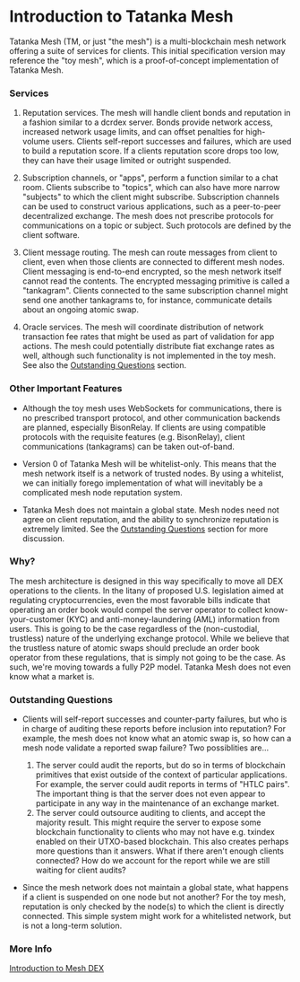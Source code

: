 # Introduction to Tatanka Mesh

Tatanka Mesh (TM, or just "the mesh") is a multi-blockchain mesh network offering a suite
of services for clients. This initial specification version may reference the
"toy mesh", which is a proof-of-concept implementation of Tatanka Mesh. 

### Services

1) Reputation services. The mesh will handle client bonds and reputation in
a fashion similar to a dcrdex server. Bonds provide network access, increased
network usage limits, and can offset penalties for high-volume users. Clients
self-report successes and failures, which are used to build a reputation score.
If a clients reputation score drops too low, they can have their usage limited
or outright suspended.

1) Subscription channels, or "apps", perform a function similar to a chat room.
Clients subscribe to "topics", which can also have more narrow "subjects" to
which the client might subscribe. Subscription channels can be used to construct
various applications, such as a peer-to-peer decentralized exchange. The mesh
does not prescribe protocols for communications on a topic or subject. Such
protocols are defined by the client software.

1) Client message routing. The mesh can route messages from client to client,
even when those clients are connected to different mesh nodes. Client messaging
is end-to-end encrypted, so the mesh network itself cannot read the contents.
The encrypted messaging primitive is called a "tankagram". Clients connected
to the same subscription channel might send one another tankagrams to, for
instance, communicate details about an ongoing atomic swap.

1) Oracle services. The mesh will coordinate distribution of network transaction
fee rates that might be used as part of validation for app actions. The mesh
could potentially distribute fiat exchange rates as well, although such
functionality is not implemented in the toy mesh. See also the
[Outstanding Questions](#oustanding_questions) section.

### Other Important Features

- Although the toy mesh uses WebSockets for communications, there is no
prescribed transport protocol, and other communication backends are planned,
especially BisonRelay. If clients are using compatible protocols with the
requisite features (e.g. BisonRelay), client communications (tankagrams) can be
taken out-of-band.

- Version 0 of Tatanka Mesh will be whitelist-only. This means that the mesh
network itself is a network of trusted nodes. By using a whitelist, we can
initially forego implementation of what will inevitably be a complicated mesh
node reputation system.

- Tatanka Mesh does not maintain a global state. Mesh nodes need not agree on
client reputation, and the ability to synchronize reputation is extremely
limited. See the [Outstanding Questions](#oustanding_questions) section for more
discussion.

### Why?

The mesh architecture is designed in this way specifically to move all DEX
operations to the clients. In the litany of proposed U.S. legislation aimed at
regulating cryptocurrencies, even the most favorable bills indicate that
operating an order book would compel the server operator to collect
know-your-customer (KYC) and anti-money-laundering (AML) information from users.
This is going to be the case regardless of the (non-custodial, trustless) nature
of the underlying exchange protocol. While we believe that the trustless nature
of atomic swaps should preclude an order book operator from these regulations,
that is simply not going to be the case. As such, we're moving towards a fully
P2P model. Tatanka Mesh does not even know what a market is.

### Outstanding Questions<a name="oustanding_questions">

- Clients will self-report successes and counter-party failures, but who is in
charge of auditing these reports before inclusion into reputation? For example,
the mesh does not know what an atomic swap is, so how can a mesh node validate a
reported swap failure? Two possiblities are...
    1) The server could audit the reports, but do so in terms of blockchain
    primitives that exist outside of the context of particular applications. For
    example, the server could audit reports in terms of "HTLC pairs". The
    important thing is that the server does not even appear to participate in
    any way in the maintenance of an exchange market.
    1) The server could outsource auditing to clients, and accept the majority
    result. This might require the server to expose some blockchain functionality
    to clients who may not have e.g. txindex enabled on their UTXO-based
    blockchain. This also creates perhaps more questions than it answers. What
    if there aren't enough clients connected? How do we account for the report
    while we are still waiting for client audits?

- Since the mesh network does not maintain a global state, what happens if a
client is suspended on one node but not another? For the toy mesh, reputation
is only checked by the node(s) to which the client is directly connected. This
simple system might work for a whitelisted network, but is not a long-term
solution.

### More Info

[Introduction to Mesh DEX](meshdex.md)